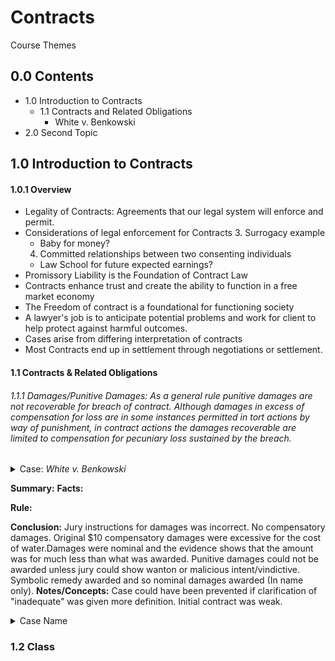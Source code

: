 # Contracts
Course Themes
## 0.0 Contents
- 1.0 Introduction to Contracts
  - 1.1 Contracts and Related Obligations
    - White v. Benkowski
- 2.0 Second Topic

## 1.0 Introduction to Contracts

#### 1.0.1 Overview
- Legality of Contracts: Agreements that our legal system will enforce and permit.
- Considerations of legal enforcement for Contracts
  3. Surrogacy example
    - Baby for money?
  4. Committed relationships between two consenting individuals
    - Law School for future expected earnings?
- Promissory Liability is the Foundation of Contract Law
- Contracts enhance trust and create the ability to function in a free market economy
- The Freedom of contract is a foundational for functioning society
- A lawyer's job is to anticipate potential problems and work for client to help protect against harmful outcomes.
- Cases arise from differing interpretation of contracts
- Most Contracts end up in settlement through negotiations or settlement.


#### **1.1 Contracts & Related Obligations**

###### 1.1.1 Damages/Punitive Damages: *As a general rule punitive damages are not recoverable for breach of contract. Although damages in excess of compensation for loss are in some instances permitted in tort actions by way of punishment, in contract actions the damages recoverable are limited to compensation for pecuniary loss sustained by the breach.*

<details>

<summary>Case: <i>White v. Benkowski</i></summary>

  <ul>
    <li><b>Overview:</b> Tenants were entitled to the actual damages amount determined by the jury, but they were not entitled to punitive damages because punitive damages were not recoverable in breach of contract actions.</li>
    <li><b>Facts:</b></li>
      <ul>
        <li>Contract drawn up between 2 families on adjacent properties. πs desired to purchase home w/o water supply. Adjacent property owned by ∆s had a well w/ pipes connected to home of π.</li>
        <li>Parites entered into a written agreement.</li>
        <li>10 Years unless municple water became supplied or well became inadequate. Water for money at rate of $3 a month + 1/2 cost of future repairs or maintenance.</li>
        <li>Not in written agreement, π lso $400 dollars given to ∆s to purchase and install new pump and tanks to increase capacity.</li>
        <li>Relationship deteriorated overtime and became hostile.</li>
        <li>∆(B) began shutting off water. 4 time periods recorded.</li>
        <li> First case awarded $2,000 in punitive damages and $10 in compensatory damages. On motion after the verdict, court reduced compensatory award to $1 and granted ∆s motion to strike punitive damage question & answer.</li>
      </ul>
    <li><b>Issue:</b></li>
      <ol>
        <li>Was the trial court correct in reducing the award of compensatory damages from $10 to $1?</li>
        <li>Are punitive damages available in actions for breach of contract?</li>
      </ol>

    <li><b>Rule:</b>In Wisconsin, compensatory damages are given to make whole the damage or injury suffered by the injured party. On the other hand, punitive damages are given on the basis of punishment to the injured party not because he has been injured, which injury has been compensated with compensatory damages, but to punish the wrongdoer for his malice and to deter others from like conduct.</li>
    <li><b>Conclusion:</b> The court held that the tenants were entitled to $ 10 because that figure was the actual damages determined by the jury and the trial court should not have disturbed that finding The court, however, held that the tenants were not entitled to punitive damages because punitive damages were not recoverable in breach of contract actions. The court held that in some cases where a breach of contractual duty led to a tort violation, punitive damages could be available. However, the court held that because no tort was pled or proven by the tenants, they were not entitled to punitive damages.</li>
    <li><b>Notes/Concepts:</b></li>
    <li><b>[Link](https://advance.lexis.com/api/permalink/b6f5c0d1-fc87-40c2-8892-09fd07d1d5d2/?context=1000516)</b></li>

  </ul>

</details>

**Summary:**
**Facts:**

**Rule:**

**Conclusion:**
Jury instructions for damages was incorrect. No compensatory damages. Original $10 compensatory damages were excessive for the cost of water.Damages were nominal and the evidence shows that the amount was for much less than what was awarded. Punitive damages could not be awarded unless jury could show wanton or malicious intent/vindictive. Symbolic remedy awarded and so nominal damages awarded (In name only).
**Notes/Concepts:**
Case could have been prevented if clarification of "inadequate" was given more definition. Initial contract was weak.

</details>



















<details>
<summary>Case Name</summary>

**Facts:**

**Rule:**

**Conclusion:**

**Notes/Concepts:**

</details>

### 1.2 Class
